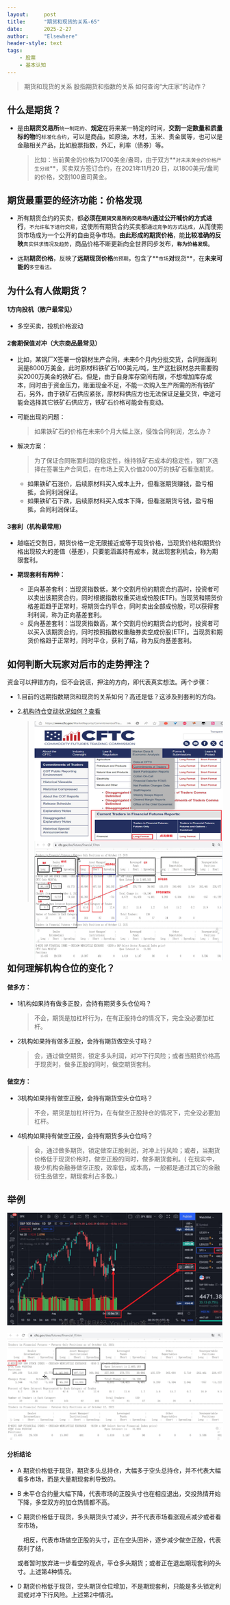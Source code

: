 ```yaml
---
layout: 	post
title: 		"期货和现货的关系-65"
date:       2025-2-27
author: 	"Elsewhere"
header-style: text
tags:
    - 股票 
    - 基本认知
---
```


> 期货和现货的关系
> 股指期货和指数的关系
> 如何查询“大庄家”的动作？



## 什么是期货？

- 是由**期货交易所**`统一制定的`、**规定**在将来某一特定的时间，**交割一定数量和质量标的物**的`标准化合约`，可以是商品，如原油，木材，玉米、贵金属等，也可以是金融相关产品，比如股票指数，外汇，利率（债券）等。

  >比如：当前黄金的价格为1700美金/盎司，由于双方**`对未来黄金的价格产生分歧`**，买卖双方签订合约，在2021年11月20
  >日，以1800美元/盎司的价格，交割100盎司黄金。



## 期货最重要的经济功能：价格发现

- 所有期货合约的买卖，都**必须在`期货交易所的交易场内`通过公开喊价的方式进行**，`不允许私下进行交易`，这使所有期货合约买卖都`通过竞争的方式达成`，从而使期货市场成为一个公开的自由竞争市场。**由此形成的期货价格**，能**比较准确的反映**`真实供求情况及趋势`，商品价格不断更新向全世界同步发布，**`称为价格发现`**。

- 远期**期货价格**，反映了**远期现货价格**`的预期`，包含了**`市场`**对**现货**，在**未来可能的**`多空看法。`



## 为什么有人做期货？

#### 1方向投机（散户最常见）

- 多空买卖，投机价格波动



#### 2套期保值对冲（大宗商品最常见）

- 比如，某钢厂X签署一份钢材生产合同，未来6个月内分批交货，合同账面利润是8000万美金，此时原材料铁矿石100美元/吨，生产这批钢材总共需要购买2000万美金的铁矿石。但是，由于自身库存空间有限，不想增加库存成本，同时由于资金压力，账面现金不足，不能一次购入生产所需的所有铁矿石，另外，由于铁矿石供应紧张，原材料供应方也无法保证足量交货，中途可能会选择其它铁矿石供应方，铁矿石价格可能会有变动。

- 可能出现的问题：

  > 如果铁矿石的价格在未来6个月大幅上涨，侵蚀合同利润，怎么办？

- 解决方案：

  > 为了保证合同账面利润的稳定性，维持铁矿石成本的稳定性，钢厂X选择在签署生产合同后，在市场上买入价值2000万的铁矿石看涨期货。

  - 如果铁矿石涨价，后续原材料买入成本上升，但看涨期货赚钱，盈亏相抵，合同利润保证。
  - 如果铁矿石下跌，后续原材料买入成本下降，但看涨期货亏钱，盈亏相抵，合同利润保证。



#### 3套利（机构最常用）

- 越临近交割日，期货价格一定无限接近或等于现货价格，当现货价格和期货价格出现较大的差值（基差），只要能涵盖持有成本，就出现套利机会，称为期限套利。

- **期现套利有两种：**
  - 正向基差套利：当现货指数低，某个交割月份的期货合约高时，投资者可以卖出该期货合约，同时根据指数权重买进成份股(ETF)。当现货和期货价格差距趋于正常时，将期货合约平仓，同时卖出全部成份股，可以获得套利利润，称为正向基差套利。
  - 反向基差套利：当现货指数高，某个交割月份的期货合约低时，投资者可以买入该期货合约，同时按照指数权重融券卖空成份股(ETF)。当现货和期货价格趋于正常时，同时平仓，获利了结，称为反向基差套利。



## 如何判断大玩家对后市的走势押注？

资金可以押错方向，但不会说谎，押注的方向，即代表真实想法。两个步骤：

- 1.目前的远期指数期货和现货的关系如何？高还是低？这涉及到套利的方向。

- 2.[机构持仓变动状况如何？查看](https://www.cftc.gov/MarketReports/CommitmentsofTraders/index.htm)

  > <img src="/img/2025/02/27-65/0.jpg" width = "450" height = "280"  align=left /><br><br><br><br><br><br><br><br><br><br><br><br>
  >
  > <img src="/img/2025/02/27-65/1.jpg" width = "450" height = "280"  align=left /><br><br><br><br><br><br><br><br><br><br><br><br>

  

## 如何理解机构仓位的变化？

#### 做多方：
- 1机构如果持有做多正股，会持有期货多头仓位吗？

  > 不会，期货是加杠杆行为，在有正股持仓的情况下，完全没必要加杠杆。

- 2机构如果持有做多正股，会持有期货做空头寸吗？

  > 会，通过做空期货，锁定多头利润，对冲下行风险；或者当期货价格高于现货时，做多正股的同时，做空期货套利。

#### 做空方：

- 3机构如果持有做空正股，会持有期货空头仓位吗？

  > 不会，期货是加杠杆行为，在有做空正股持仓的情况下，完全没必要加杠杆。

- 4机构如果持有做空正股，会持有期货多头仓位吗？

  > 会，通过做多期货，锁定做空正股利润，对冲上行风险；或者，当期货价格低于现货价格时，做空正股的同时，做多期货套利。( 在现实中，极少机构会融券做空正股，效率低，成本高，一般都是通过其它的金融衍生品做空，期现套利占多数。）





## 举例

![img](/img/2025/02/27-65/2.jpg)

![img](/img/2025/02/27-65/3.jpg)

#### 分析结论

- A 期货价格低于现货，期货多头总持仓，大幅多于空头总持仓，并不代表大幅看多市场，而是大量期现套利导致的。

- B 未平仓合约量大幅下降，代表市场的正股头寸也在相应退出，交投热情开始下降，多空双方的加仓热情都不高。

- C 期货价格低于现货，多头期货头寸减少，并不代表市场看涨观点减少或者看空市场，

  　相反，代表市场做空正股的头寸，正在空头回补，逐步减少做空正股，代表获利了结，

    或者暂时放弃进一步看空的观点，平仓多头期货；或者正在退出期现套利的头寸。上述第4种情况。

- D 期货价格低于现货，空头期货仓位增加，不是期现套利，只能是多头锁定利润或对冲下行风险。上述第2中情况。



